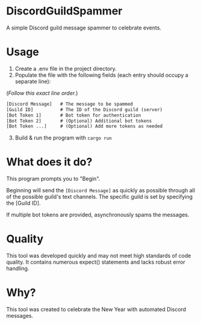 # DiscordGuildSpammer

A simple Discord guild message spammer to celebrate events.


# Usage

1. Create a .env file in the project directory.
2. Populate the file with the following fields (each entry should occupy a separate line):

(*Follow this exact line order.*)

```txt
[Discord Message]   # The message to be spammed
[Guild ID]          # The ID of the Discord guild (server)
[Bot Token 1]       # Bot token for authentication
[Bot Token 2]       # (Optional) Additional bot tokens
[Bot Token ...]     # (Optional) Add more tokens as needed
```
3. Build & run the program with `cargo run`



# What does it do?

This program prompts you to "Begin".

Beginning will send the `[Discord Message]` as quickly as possible through all of the possible guild's text channels. The specific guild is set by specifying the [Guild ID].

If multiple bot tokens are provided, asynchronously spams the messages.



# Quality

This tool was developed quickly and may not meet high standards of code quality. It contains numerous expect() statements and lacks robust error handling.



# Why?

This tool was created to celebrate the New Year with automated Discord messages.
